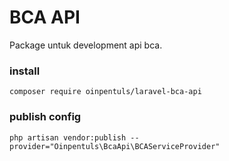 # BCA API
Package untuk development api bca.

### install

```
composer require oinpentuls/laravel-bca-api
```

### publish config
```
php artisan vendor:publish --provider="Oinpentuls\BcaApi\BCAServiceProvider"
```
